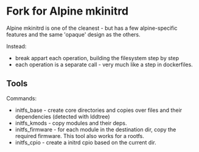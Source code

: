 # Fork for Alpine mkinitrd

Alpine mkinitrd is one of the cleanest - but has a few alpine-specific features and the same 'opaque' design as the others.

Instead:
- break appart each operation, building the filesystem step by step
- each operation is a separate call - very much like a step in dockerfiles.

## Tools

Commands:

- initfs_base - create core directories and copies over files
and their dependencies (detected with lddtree)
- initfs_kmods - copy modules and their deps.
- initfs_firmware - for each module in the destination dir, copy the required firmware. This tool also works for a rootfs.
- initfs_cpio - create a initrd cpio based on the current dir.
